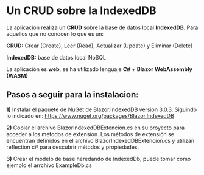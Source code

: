 # Un CRUD sobre la IndexedDB 
La aplicación realiza un **CRUD** sobre la base de datos local **IndexedDB**.
Para aquellos que no conocen lo que es un:

**CRUD:** Crear (Create), Leer (Read), Actualizar (Update) y Eliminar (Delete)

**IndexedDB:** base de datos local NoSQL

La aplicación es **web**, se ha utilizado lenguaje **C#** + **Blazor WebAssembly (WASM)**

## Pasos a seguir para la instalacion:

**1)** Instalar el paquete de NuGet de Blazor.IndexedDB version 3.0.3. Siguindo lo indicado en: https://www.nuget.org/packages/Blazor.IndexedDB

**2)** Copiar el archivo BlazorIndexedDBExtencion.cs en su proyecto para acceder a los metodos de extensión. Los métodos de extensión se encuentran definidos en el archivo BlazorIndexedDBExtencion.cs y utilizan reflection c# para descubrir métodos y propiedades.

**3)** Crear el modelo de base heredando de IndexedDb, puede tomar como ejemplo el arrchivo ExampleDb.cs

